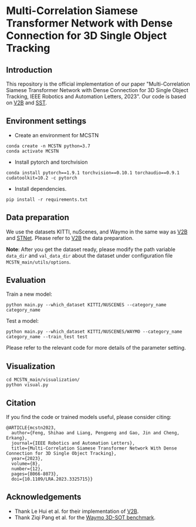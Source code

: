 # Multi-Correlation Siamese Transformer Network with Dense Connection for 3D Single Object Tracking

## Introduction
This repository is the official implementation of our paper "Multi-Correlation Siamese Transformer Network with Dense Connection for 3D Single Object Tracking, IEEE Robotics and Automation Letters, 2023". Our code is based on [V2B](https://github.com/fpthink/V2B) and [SST](https://github.com/tusen-ai/SST).



## Environment settings
* Create an environment for MCSTN
```
conda create -n MCSTN python=3.7
conda activate MCSTN
```

* Install pytorch and torchvision
```
conda install pytorch==1.9.1 torchvision==0.10.1 torchaudio==0.9.1 cudatoolkit=10.2 -c pytorch
```

* Install dependencies.
```
pip install -r requirements.txt
```

## Data preparation
We use the datasets KITTI, nuScenes, and Waymo in the same way as [V2B](https://github.com/fpthink/V2B) and [STNet](https://github.com/fpthink/STNet). Please refer to [V2B](https://github.com/fpthink/V2B) the data preparation.



**Note**: After you get the dataset ready, please modify the path variable ```data_dir``` and ```val_data_dir``` about the dataset under configuration file ```MCSTN_main/utils/options```.

## Evaluation

Train a new model:
```
python main.py --which_dataset KITTI/NUSCENES --category_name category_name
```

Test a model:
```
python main.py --which_dataset KITTI/NUSCENES/WAYMO --category_name category_name --train_test test
```
Please refer to the relevant code for more details of the parameter setting.

## Visualization
```
cd MCSTN_main/visualization/
python visual.py
```

## Citation

If you find the code or trained models useful, please consider citing:

```
@ARTICLE{mcstn2023,
  author={Feng, Shihao and Liang, Pengpeng and Gao, Jin and Cheng, Erkang},
  journal={IEEE Robotics and Automation Letters}, 
  title={Multi-Correlation Siamese Transformer Network With Dense Connection for 3D Single Object Tracking}, 
  year={2023},
  volume={8},
  number={12},
  pages={8066-8073},
  doi={10.1109/LRA.2023.3325715}}
```

## Acknowledgements

- Thank Le Hui et al. for their implementation of [V2B](https://github.com/fpthink/V2B).
- Thank Ziqi Pang et al. for the  [ Waymo 3D-SOT benchmark](https://arxiv.org/pdf/2103.06028.pdf).


